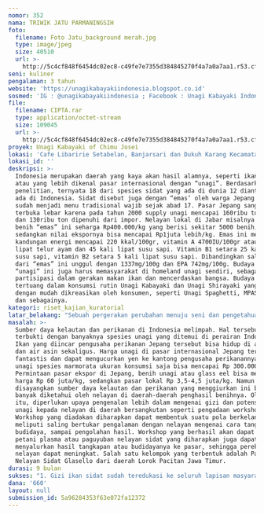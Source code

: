```yaml
---
nomor: 352
nama: TRIWIK JATU PARMANINGSIH
foto:
  filename: Foto Jatu_background merah.jpg
  type: image/jpeg
  size: 40510
  url: >-
    http://5c4cf848f6454dc02ec8-c49fe7e7355d384845270f4a7a0a7aa1.r53.cf2.rackcdn.com/13b79a13-efcd-4824-bc8d-4956d7d46fa7/Foto%20Jatu_background%20merah.jpg
seni: kuliner
pengalaman: 3 tahun
website: 'https://unagikabayakiindonesia.blogspot.co.id'
sosmed: 'IG : @unagikabayakiindonesia ; Facebook : Unagi Kabayaki Indonesia'
file:
  filename: CIPTA.rar
  type: application/octet-stream
  size: 109045
  url: >-
    http://5c4cf848f6454dc02ec8-c49fe7e7355d384845270f4a7a0a7aa1.r53.cf2.rackcdn.com/baa3b937-f39e-4608-90a7-1c96c1b0e34c/CIPTA.rar
proyek: Unagi Kabayaki of Chimu Josei
lokasi: 'Cafe Libaririe Setabelan, Banjarsari dan Dukuh Karang Kecamatan Karangpandan'
lokasi_id: ''
deskripsi: >-
  Indonesia merupakan daerah yang kaya akan hasil alamnya, seperti ikan sidat
  atau yang lebih dikenal pasar internasional dengan “unagi”. Berdasarkan
  penelitian, ternyata 18 dari spesies sidat yang ada di dunia 12 diantaranya
  ada di Indonesia. Sidat disebut juga dengan “emas’ oleh warga Jepang karena
  sudah menjadi menu tradisional wajib sejak abad 17. Pasar Jepang sangat
  terbuka lebar karena pada tahun 2000 supply unagi mencapai 160ribu ton/tahun
  dan 130ribu ton dipenuhi dari impor. Nelayan lokal di Jabar misalnya menjual
  benih “emas” ini seharga Rp400.000/kg yang berisi sekitar 5000 benih,
  sedangkan nilai ekspornya bisa mencapai Rp1juta lebih/kg. Emas ini memiliki
  kandungan energi mencapai 220 kkal/100gr, vitamin A 4700IU/100gr atau 7 kali
  lipat telur ayam dan 45 kali lipat susu sapi. Vitamin B1 setara 25 kali lipat
  susu sapi, vitamin B2 setara 5 kali lipat susu sapi. Dibandingkan salmon, DHA
  dari “emas” ini unggul dengan 1337mg/100g dan EPA 742mg/100g. Budaya makan
  “unagi” ini juga harus memasyarakat di homeland unagi sendiri, sebagai bentuk
  partisipasi dalam gerakan makan ikan dan mencerdaskan bangsa. Budaya tersebut
  tertuang dalam konsumsi rutin Unagi Kabayaki dan Unagi Shirayaki yang dapat
  dengan mudah dikreasikan oleh konsumen, seperti Unagi Spaghetti, MPASI unagi,
  dan sebagainya.
kategori: riset_kajian_kuratorial
latar_belakang: "Sebuah pergerakan perubahan menuju seni dan pengetahuan baru yang mendasarkan pada  gagasan : openess, peering, share dan act globaly. Ke-4 hal tersebut telah menjadi pilar dan menjadi sebuah doktrin bisnis baru : Wikinomics dengan Mass Collaboration. Blue Ocean Strategy adalah strategi untuk mencari peluang baru dengan inovasi. Program yang diusulkan :  integrasi rantai proses produksi sesuai dengan protokol buyer [Jepang] hingga radical marketing (baca : olahan ikan sidat berupa unagi kabayaki dan unagi shirayaki) pada sebuah kearifan lokal Indonesia yang diminati oleh Jepang, Korea Selatan, Taiwan dan Tiongkok yaitu Anguilla Bicolor (sidat). \r\nRekayasa pasar pada awalnya dikendalikan oleh Chimu Unagi Josei (Siwi, Jatu, Nurul), saat ini telah dipertemukan dengan buyer Mr. Masaaki Oishi (Suzukatsu Co. Ltd Jepang). Permasalahan utama dalam menjaga dan mengembangkan market adalah sustainability, cost and delivery time serta added value pada produk. \r\nProduksi sidat atau \"unagi\" sangat berpengaruh pada cuaca dan kondisi air sehingga perlu dibuat rekayasa teknologi produksi untuk mendapatkan hasil maksimal. Group Riset Sidat jurusan Biologi FMIPA UNS (dipimpin oleh Dr. Agung Budiharjo) telah melakukan rekayasa teknologi produksi dimulai dari teknologi pakan, pembesaran glass eel sampai adulteel; dimana hasil riset yang dilakukan telah standart dengan protokol kualitas produk sidat yang diekspor ke Jepang [standarisasi oleh Shigerland Co. Ltd]."
masalah: >-
  Sumber daya kelautan dan perikanan di Indonesia melimpah. Hal tersebut
  terbukti dengan banyaknya spesies unagi yang ditemui di perairan Indonesia.
  Ikan yang diincar pengusaha perikanan Jepang tersebut bisa hidup di air tawar
  dan air asin sekaligus. Harga unagi di pasar internasional Jepang terbilang
  fantastis dan dapat mengucurkan yen ke kantong pengusaha perikanannya. Harga
  unagi spesies marmorata ukuran konsumsi saja bisa mencapai Rp 300.000,-/kg.
  Permintaan pasar ekspor di Jepang, benih unagi atau glass eel bisa menembus
  harga Rp 60 juta/kg, sedangkan pasar lokal Rp 3,5-4,5 juta/kg. Namun
  disayangkan sumber daya kelautan dan perikanan yang menggiurkan ini belum
  banyak diketahui oleh nelayan di daerah-daerah penghasil benihnya. Oleh karena
  itu, diperlukan upaya pengenalan lebih dalam mengenai gizi dan potensi pasar
  unagi kepada nelayan di daerah bersangkutan seperti pengadaan workshop.
  Workshop yang diadakan diharapkan dapat membentuk suatu pola berkelanjutan
  meliputi saling bertukar pengalaman dengan nelayan mengenai cara tangkap,
  budidaya, sampai pengolahan hasil. Workshop yang berhasil akan dapat membentuk
  petani plasma atau paguyuban nelayan sidat yang diharapkan juga dapat
  menyalurkan hasil tangkapan atau budidayanya ke pasar, sehingga perekonomian
  nelayan dapat meningkat. Salah satu kelompok yang terbentuk adalah Paguyuban
  Nelayan Sidat Glasello dari daerah Lorok Pacitan Jawa Timur.
durasi: 9 bulan
sukses: "1. Gizi ikan sidat sudah teredukasi ke seluruh lapisan masyarakat mulai dari kalangan menengah ke bawah dan menengah ke atas.\r\n2. Nilai ekonomi tercermin dari kesejahteraan petani plasma di daerah-daerah penghasil sidat yang semakin meningkat.\r\n3. Nilai penjualan yang tercapai sesuai dan atau melebihi target.\r\n4. Tercipta pasar lokal dan internasional untuk unagi kabayaki dan shirayaki."
dana: '660'
layout: null
submission_id: 5a96284353f63e072fa12372
---
```

